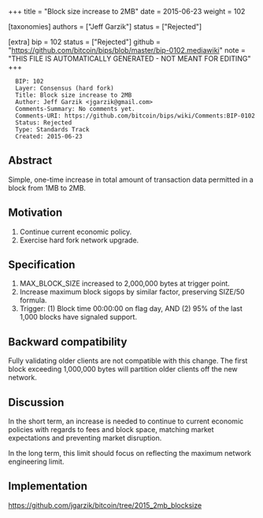 
+++
title = "Block size increase to 2MB"
date = 2015-06-23
weight = 102

[taxonomies]
authors = ["Jeff Garzik"]
status = ["Rejected"]

[extra]
bip = 102
status = ["Rejected"]
github = "https://github.com/bitcoin/bips/blob/master/bip-0102.mediawiki"
note = "THIS FILE IS AUTOMATICALLY GENERATED - NOT MEANT FOR EDITING"
+++

```
  BIP: 102
  Layer: Consensus (hard fork)
  Title: Block size increase to 2MB
  Author: Jeff Garzik <jgarzik@gmail.com>
  Comments-Summary: No comments yet.
  Comments-URI: https://github.com/bitcoin/bips/wiki/Comments:BIP-0102
  Status: Rejected
  Type: Standards Track
  Created: 2015-06-23
```

<h2>Abstract</h2>


Simple, one-time increase in total amount of transaction data permitted in a block from 1MB to 2MB.

<h2>Motivation</h2>


1.  Continue current economic policy.
1.  Exercise hard fork network upgrade.


<h2>Specification</h2>


1.  MAX_BLOCK_SIZE increased to 2,000,000 bytes at trigger point.
1.  Increase maximum block sigops by similar factor, preserving SIZE/50 formula.
1.  Trigger:  (1) Block time 00:00:00 on flag day, AND (2) 95% of the last 1,000 blocks have signaled support.


<h2>Backward compatibility</h2>


Fully validating older clients are not compatible with this change.
The first block exceeding 1,000,000 bytes will partition older clients
off the new network.

<h2>Discussion</h2>


In the short term, an increase is needed to continue to current
economic policies with regards to fees and block space, matching
market expectations and preventing market disruption.

In the long term, this limit should focus on reflecting the maximum
network engineering limit.

<h2>Implementation</h2>


https://github.com/jgarzik/bitcoin/tree/2015_2mb_blocksize

